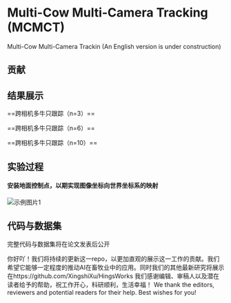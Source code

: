 # Multi-Cow Multi-Camera Tracking (MCMCT)
Multi-Cow Multi-Camera Trackin (An English version is under construction) 

## 贡献 

## 结果展示 
==跨相机多牛只跟踪（n=3）==

==跨相机多牛只跟踪（n=6）==

==跨相机多牛只跟踪（n=10）==

## 实验过程 
#### 安装地面控制点，以期实现图像坐标向世界坐标系的映射
![示例图片1]([https://github.com/XingshiXu/CAAID/blob/main/Example%20image1.jpg](https://github.com/XingshiXu/MCMCT/blob/main/%E6%8E%A7%E5%88%B6%E7%82%B9%E5%AE%89%E7%BD%AE.gif))
## 代码与数据集 
完整代码与数据集将在论文发表后公开

你好吖！我们将持续的更新这一repo，以更加直观的展示这一工作的贡献。我们希望它能够一定程度的推动AI在畜牧业中的应用。同时我们的其他最新研究将展示在https://github.com/XingshiXu/HingsWorks
我们感谢编辑、审稿人以及潜在读者给予的帮助，祝工作开心，科研顺利，生活幸福！ We thank the editors, reviewers and potential readers for their help. Best wishes for you!
